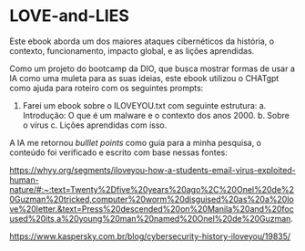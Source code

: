 # LOVE-and-LIES
Este ebook aborda um dos maiores ataques cibernéticos da história,  o contexto, funcionamento, impacto global, e as lições aprendidas.

Como um projeto do bootcamp da DIO, que busca mostrar formas de usar a IA como uma muleta para as suas ideias, este ebook utilizou o CHATgpt como ajuda para roteiro com os seguintes prompts:
1. Farei um ebook sobre o ILOVEYOU.txt com  seguinte estrutura:
   a. Introdução: O que é um malware e o contexto dos anos 2000.
   b. Sobre o vírus
   c. Lições aprendidas com isso.

A IA me retornou _bulllet points_ como guia para a minha pesquisa, o conteúdo foi verificado e escrito com base nessas fontes:

https://whyy.org/segments/iloveyou-how-a-students-email-virus-exploited-human-nature/#:~:text=Twenty%2Dfive%20years%20ago%2C%20Onel%20de%20Guzman%20tricked,computer%20worm%20disguised%20as%20a%20love%20letter.&text=Press%20descended%20on%20Manila%20and%20focused%20its,a%20young%20man%20named%20Onel%20de%20Guzman.

https://www.kaspersky.com.br/blog/cybersecurity-history-iloveyou/19835/
